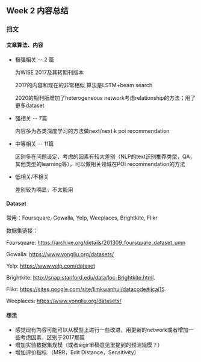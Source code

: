 ## Week 2 内容总结

### 扫文

#### 文章算法、内容

- 极强相关 -- 2 篇

  为WISE 2017及其转期刊版本

  2017的内容和现在的非常相似 算法是LSTM+beam search

  2020的期刊版增加了heterogeneous network考虑relationship的方法；用了更多dataset

- 强相关 -- 7篇

  内容多为各类深度学习的方法做next/next k poi recommendation

- 中等相关 -- 11篇

  区别多在问题设定、考虑的因素有较大差别（NLP的text识别推荐类型，QA，其他类型的learning等），可以做相关领域在POI recommendation的方法

- 低相关/不相关 

  差别较为明显，不太能用

#### Dataset

常用：Foursquare, Gowalla, Yelp, Weeplaces, Brightkite, Flikr

数据集链接：

Foursquare: https://archive.org/details/201309_foursquare_dataset_umn

Gowalla: https://www.yongliu.org/datasets/

Yelp: https://www.yelp.com/dataset

Brightkite: http://snap.stanford.edu/data/loc-Brightkite.html.

Flikr: https://sites.google.com/site/limkwanhui/datacode#ijcai15.

Weeplaces: https://www.yongliu.org/datasets/

#### 想法

- 感觉现有内容可能可以从模型上进行一些改进，用更新的network或者增加一些考虑因素，区别于2017那篇
- 增加实验数据集规模（或者sigir审稿意见里提到的预测规模？）
- 增加评价指标 （MRR，Edit Distance，Sensitivity）


